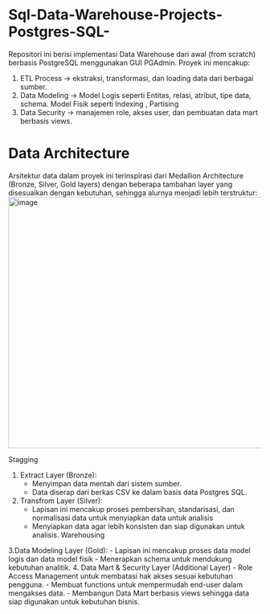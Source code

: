 # Sql-Data-Warehouse-Projects-Postgres-SQL-
Repositori ini berisi implementasi Data Warehouse dari awal (from scratch) berbasis PostgreSQL menggunakan GUI PGAdmin. Proyek ini mencakup:
  1. ETL Process → ekstraksi, transformasi, dan loading data dari berbagai sumber.
  2. Data Modeling → Model Logis seperti
                          Entitas, relasi, atribut, tipe data, schema.
                     Model Fisik seperti
                           Indexing , Partising 
  3. Data Security → manajemen role, akses user, dan pembuatan data mart berbasis views.

# Data Architecture
Arsitektur data dalam proyek ini terinspirasi dari Medallion Architecture (Bronze, Silver, Gold layers) dengan beberapa tambahan layer yang disesuaikan dengan kebutuhan, sehingga alurnya menjadi lebih terstruktur:
<img width="1374" height="500" alt="image" src="https://github.com/user-attachments/assets/62caf40f-e964-481d-b439-fa5202e1bea1" />

Stagging 
  1. Extract Layer   (Bronze):
       - Menyimpan data mentah dari sistem sumber.
       - Data diserap dari berkas CSV ke dalam basis data Postgres SQL.
  2. Transfrom Layer (Silver):
       - Lapisan ini mencakup proses pembersihan, standarisasi, dan normalisasi data untuk menyiapkan data untuk analisis
       - Menyiapkan data agar lebih konsisten dan siap digunakan untuk analisis.
Warehousing

  3.Data Modeling Layer (Gold):
      - Lapisan ini mencakup proses  data model logis dan data model fisik
      - Menerapkan schema untuk mendukung kebutuhan analitik.
  4. Data Mart & Security Layer (Additional Layer)
       - Role Access Management untuk membatasi hak akses sesuai kebutuhan pengguna.
       - Membuat functions untuk mempermudah end-user dalam mengakses data.
       - Membangun Data Mart berbasis views sehingga data siap digunakan untuk kebutuhan bisnis.
    
      
